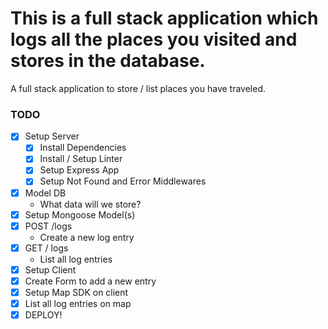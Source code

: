 # This is a full stack application which logs all the places you visited and stores in the database.

A full stack application to store / list places you have traveled.

### TODO

* [x] Setup Server
  * [x] Install Dependencies
  * [x] Install / Setup Linter
  * [x] Setup Express App
  * [x] Setup Not Found and Error Middlewares
* [x] Model DB
  * What data will we store?
* [x] Setup Mongoose Model(s)
* [x] POST /logs
  * Create a new log entry
* [x] GET / logs
  * List all log entries
* [x] Setup Client
* [x] Create Form to add a new entry
* [x] Setup Map SDK on client
* [x] List all log entries on map
* [x] DEPLOY!